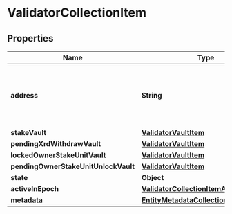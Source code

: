

# ValidatorCollectionItem


## Properties

| Name | Type | Description | Notes |
|------------ | ------------- | ------------- | -------------|
|**address** | **String** | Bech32m-encoded human readable version of the address. |  |
|**stakeVault** | [**ValidatorVaultItem**](ValidatorVaultItem.md) |  |  |
|**pendingXrdWithdrawVault** | [**ValidatorVaultItem**](ValidatorVaultItem.md) |  |  |
|**lockedOwnerStakeUnitVault** | [**ValidatorVaultItem**](ValidatorVaultItem.md) |  |  |
|**pendingOwnerStakeUnitUnlockVault** | [**ValidatorVaultItem**](ValidatorVaultItem.md) |  |  |
|**state** | **Object** |  |  [optional] |
|**activeInEpoch** | [**ValidatorCollectionItemActiveInEpoch**](ValidatorCollectionItemActiveInEpoch.md) |  |  [optional] |
|**metadata** | [**EntityMetadataCollection**](EntityMetadataCollection.md) |  |  |



